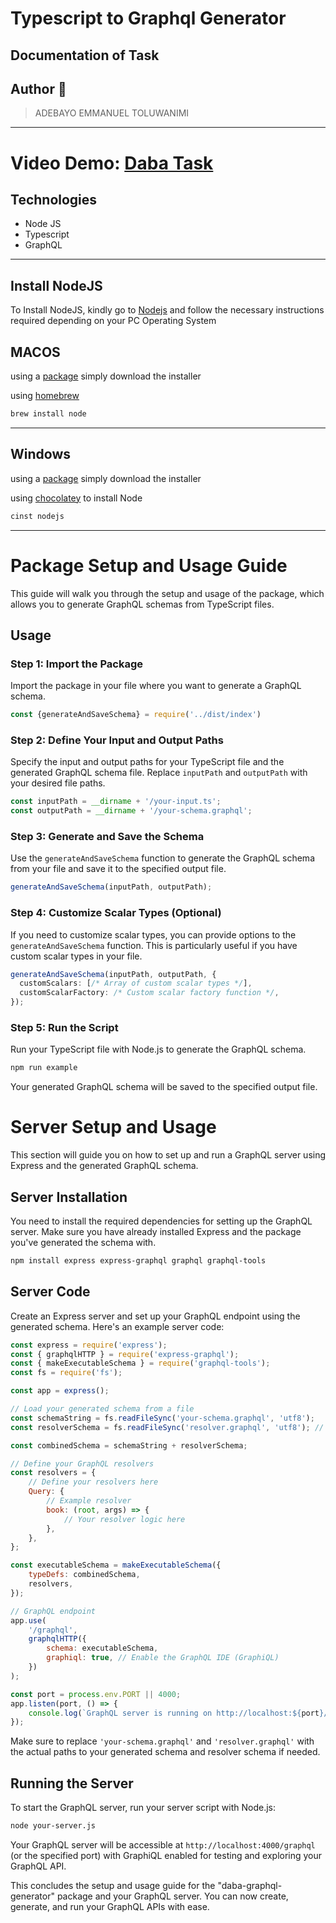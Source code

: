 # Typescript to Graphql Generator

## Documentation of Task

## Author 🚀

> ADEBAYO EMMANUEL TOLUWANIMI
---

# Video Demo: [Daba Task](https://vimeo.com/874926138/621b316025?share=copy)
## Technologies

- Node JS
- Typescript
- GraphQL

---

## Install NodeJS

To Install NodeJS, kindly go to [Nodejs](https://nodejs.com) and follow the necessary instructions required depending on
your PC Operating System

## MACOS

using a [package](https://nodejs.org/en/#download) simply download the installer

using [homebrew](https://github.com/Homebrew/legacy-homebrew)

```markdown
brew install node
```

---

## Windows

using a [package](https://nodejs.org/en/#download) simply download the installer

using [chocolatey](http://chocolatey.org/) to install Node

```markdown
cinst nodejs
```

---


# Package Setup and Usage Guide

This guide will walk you through the setup and usage of the package, which allows you to generate GraphQL schemas from TypeScript files.



## Usage

### Step 1: Import the Package

Import the package in your file where you want to generate a GraphQL schema.

```javascript
const {generateAndSaveSchema} = require('../dist/index')
```

### Step 2: Define Your Input and Output Paths

Specify the input and output paths for your TypeScript file and the generated GraphQL schema file. Replace `inputPath` and `outputPath` with your desired file paths.

```typescript
const inputPath = __dirname + '/your-input.ts';
const outputPath = __dirname + '/your-schema.graphql';
```

### Step 3: Generate and Save the Schema

Use the `generateAndSaveSchema` function to generate the GraphQL schema from your  file and save it to the specified output file.

```typescript
generateAndSaveSchema(inputPath, outputPath);
```

### Step 4: Customize Scalar Types (Optional)

If you need to customize scalar types, you can provide options to the `generateAndSaveSchema` function. This is particularly useful if you have custom scalar types in your file.

```typescript
generateAndSaveSchema(inputPath, outputPath, {
  customScalars: [/* Array of custom scalar types */],
  customScalarFactory: /* Custom scalar factory function */,
});
```

### Step 5: Run the Script

Run your TypeScript file with Node.js to generate the GraphQL schema.

```bash
npm run example
```

Your generated GraphQL schema will be saved to the specified output file.

# Server Setup and Usage

This section will guide you on how to set up and run a GraphQL server using Express and the generated GraphQL schema.

## Server Installation

You need to install the required dependencies for setting up the GraphQL server. Make sure you have already installed Express and the package you've generated the schema with.

```bash
npm install express express-graphql graphql graphql-tools
```

## Server Code

Create an Express server and set up your GraphQL endpoint using the generated schema. Here's an example server code:

```javascript
const express = require('express');
const { graphqlHTTP } = require('express-graphql');
const { makeExecutableSchema } = require('graphql-tools');
const fs = require('fs');

const app = express();

// Load your generated schema from a file
const schemaString = fs.readFileSync('your-schema.graphql', 'utf8');
const resolverSchema = fs.readFileSync('resolver.graphql', 'utf8'); // Add resolver schema if needed

const combinedSchema = schemaString + resolverSchema;

// Define your GraphQL resolvers
const resolvers = {
    // Define your resolvers here
    Query: {
        // Example resolver
        book: (root, args) => {
            // Your resolver logic here
        },
    },
};

const executableSchema = makeExecutableSchema({
    typeDefs: combinedSchema,
    resolvers,
});

// GraphQL endpoint
app.use(
    '/graphql',
    graphqlHTTP({
        schema: executableSchema,
        graphiql: true, // Enable the GraphQL IDE (GraphiQL)
    })
);

const port = process.env.PORT || 4000;
app.listen(port, () => {
    console.log(`GraphQL server is running on http://localhost:${port}/graphql`);
});
```

Make sure to replace `'your-schema.graphql'` and `'resolver.graphql'` with the actual paths to your generated schema and resolver schema if needed.

## Running the Server

To start the GraphQL server, run your server script with Node.js:

```bash
node your-server.js
```

Your GraphQL server will be accessible at `http://localhost:4000/graphql` (or the specified port) with GraphiQL enabled for testing and exploring your GraphQL API.

This concludes the setup and usage guide for the "daba-graphql-generator" package and your GraphQL server. You can now create, generate, and run your GraphQL APIs with ease.
